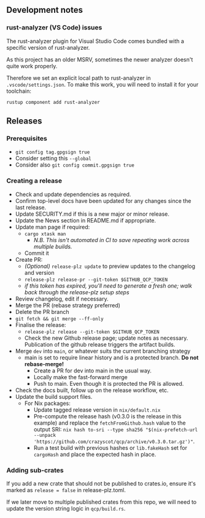 ## Development notes

### rust-analyzer (VS Code) issues

The rust-analyzer plugin for Visual Studio Code comes bundled with a specific version of rust-analyzer.

As this project has an older MSRV, sometimes the newer analyzer doesn't quite work properly.

Therefore we set an explicit local path to rust-analyzer in `.vscode/settings.json`. To make this work, you will need to install it for your toolchain:

    rustup component add rust-analyzer

## Releases

### Prerequisites

- `git config tag.gpgsign true`
- Consider setting this `--global`
- Consider also `git config commit.gpgsign true`

### Creating a release

- Check and update dependencies as required.
- Confirm top-level docs have been updated for any changes since the last release.
- Update SECURITY.md if this is a new major or minor release.
- Update the News section in README.md if appropriate.
- Update man page if required:
  - `cargo xtask man`
    - _N.B. This isn't automated in CI to save repeating work across multiple builds._
  - Commit it
- Create PR:
  - _(Optional)_ `release-plz update` to preview updates to the changelog and version
  - `release-plz release-pr --git-token $GITHUB_QCP_TOKEN`
  - _if this token has expired, you'll need to generate a fresh one; walk back through the release-plz setup steps_
- Review changelog, edit if necessary.
- Merge the PR (rebase strategy preferred)
- Delete the PR branch
- `git fetch && git merge --ff-only`
- Finalise the release:
  - `release-plz release --git-token $GITHUB_QCP_TOKEN`
  - Check the new Github release page; update notes as necessary. Publication of the github release triggers the artifact builds.
- Merge `dev` into `main`, or whatever suits the current branching strategy
  - main is set to require linear history and is a protected branch. **Do not rebase-merge!**
    - Create a PR for dev into main in the usual way.
    - Locally make the fast-forward merge
    - Push to main. Even though it is protected the PR is allowed.
- Check the docs built, follow up on the release workflow, etc.
- Update the build support files.
  - For Nix packages:
    - Update tagged release version in `nix/default.nix`
    - Pre-compute the release hash (v0.3.0 is the release in this example) and replace the `fetchFromGithub.hash` value to the output SRI: `nix hash to-sri --type sha256 "$(nix-prefetch-url --unpack 'https://github.com/crazyscot/qcp/archive/v0.3.0.tar.gz')"`.
    - Run a test build with previous hashes or `lib.fakeHash` set for `cargoHash` and place the expected hash in place.

### Adding sub-crates

If you add a new crate that should not be published to crates.io, ensure it's marked
as `release = false` in release-plz.toml.

If we later move to multiple published crates from this repo, we will need to update
the version string logic in `qcp/build.rs`.
